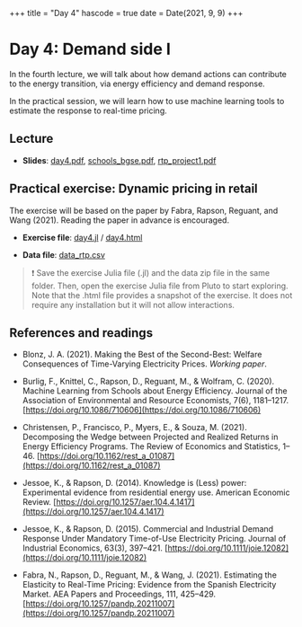 +++
title = "Day 4"
hascode = true
date = Date(2021, 9, 9)
+++

# Day 4: Demand side I

In the fourth lecture, we will talk about how demand actions can contribute to the energy transition, via energy efficiency and demand response.

In the practical session, we will learn how to use machine learning tools to estimate the response to real-time pricing.

## Lecture

* **Slides**: [day4.pdf](/materials/day4/day4.pdf), [schools_bgse.pdf](/materials/day4/schools_bgse.pdf), [rtp_project1.pdf](/materials/day4/rtp_project1.pdf)

## Practical exercise: Dynamic pricing in retail

The exercise will be based on the paper by Fabra, Rapson, Reguant, and Wang (2021). Reading the paper in advance is encouraged.

* **Exercise file**: [day4.jl](/materials/day4/day4.jl) / [day4.html](/materials/day4/day4/)

* **Data file**: [data_rtp.csv](/materials/day4/data_rtp.csv)

<!-- ## Homework -->
> :exclamation: Save the exercise Julia file (.jl) and the data zip file in the same folder. Then, open the exercise Julia file from Pluto to start exploring. Note that the .html file provides a snapshot of the exercise. It does not require any installation but it will not allow interactions.

## References and readings

* Blonz, J. A. (2021). Making the Best of the Second-Best: Welfare Consequences of Time-Varying Electricity Prices. _Working paper_.

* Burlig, F., Knittel, C., Rapson, D., Reguant, M., & Wolfram, C. (2020). Machine Learning from Schools about Energy Efficiency. Journal of the Association of Environmental and Resource Economists, 7(6), 1181–1217. [https://doi.org/10.1086/710606](https://doi.org/10.1086/710606)

* Christensen, P., Francisco, P., Myers, E., & Souza, M. (2021). Decomposing the Wedge between Projected and Realized Returns in Energy Efficiency Programs. The Review of Economics and Statistics, 1–46. [https://doi.org/10.1162/rest_a_01087](https://doi.org/10.1162/rest_a_01087)

* Jessoe, K., & Rapson, D. (2014). Knowledge is (Less) power: Experimental evidence from residential energy use. American Economic Review. [https://doi.org/10.1257/aer.104.4.1417](https://doi.org/10.1257/aer.104.4.1417)

* Jessoe, K., & Rapson, D. (2015). Commercial and Industrial Demand Response Under Mandatory Time-of-Use Electricity Pricing. Journal of Industrial Economics, 63(3), 397–421. [https://doi.org/10.1111/joie.12082](https://doi.org/10.1111/joie.12082)

* Fabra, N., Rapson, D., Reguant, M., & Wang, J. (2021). Estimating the Elasticity to Real-Time Pricing: Evidence from the Spanish Electricity Market. AEA Papers and Proceedings, 111, 425–429. [https://doi.org/10.1257/pandp.20211007](https://doi.org/10.1257/pandp.20211007)
